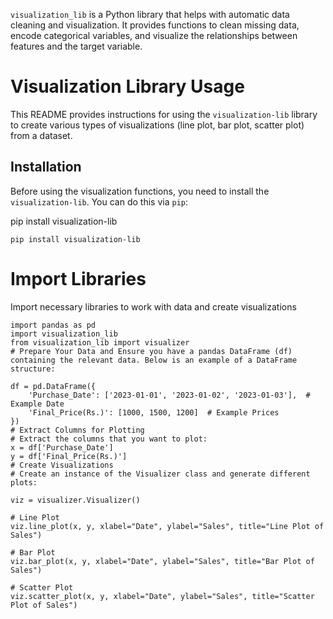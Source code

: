 
`visualization_lib` is a Python library that helps with automatic data cleaning and visualization. It provides functions to clean missing data, encode categorical variables, and visualize the relationships between features and the target variable.

# Visualization Library Usage

This README provides instructions for using the `visualization-lib` library to create various types of visualizations (line plot, bar plot, scatter plot) from a dataset.

## Installation

Before using the visualization functions, you need to install the `visualization-lib`. You can do this via `pip`:

pip install visualization-lib


``` pip install pandas
pip install visualization-lib
```

# Import Libraries
Import necessary libraries to work with data and create visualizations


```
import pandas as pd
import visualization_lib
from visualization_lib import visualizer
# Prepare Your Data and Ensure you have a pandas DataFrame (df) containing the relevant data. Below is an example of a DataFrame structure:

df = pd.DataFrame({
    'Purchase_Date': ['2023-01-01', '2023-01-02', '2023-01-03'],  # Example Date
    'Final_Price(Rs.)': [1000, 1500, 1200]  # Example Prices
})
# Extract Columns for Plotting
# Extract the columns that you want to plot:
x = df['Purchase_Date']
y = df['Final_Price(Rs.)']
# Create Visualizations
# Create an instance of the Visualizer class and generate different plots:

viz = visualizer.Visualizer()

# Line Plot
viz.line_plot(x, y, xlabel="Date", ylabel="Sales", title="Line Plot of Sales")

# Bar Plot
viz.bar_plot(x, y, xlabel="Date", ylabel="Sales", title="Bar Plot of Sales")

# Scatter Plot
viz.scatter_plot(x, y, xlabel="Date", ylabel="Sales", title="Scatter Plot of Sales")
``` 


